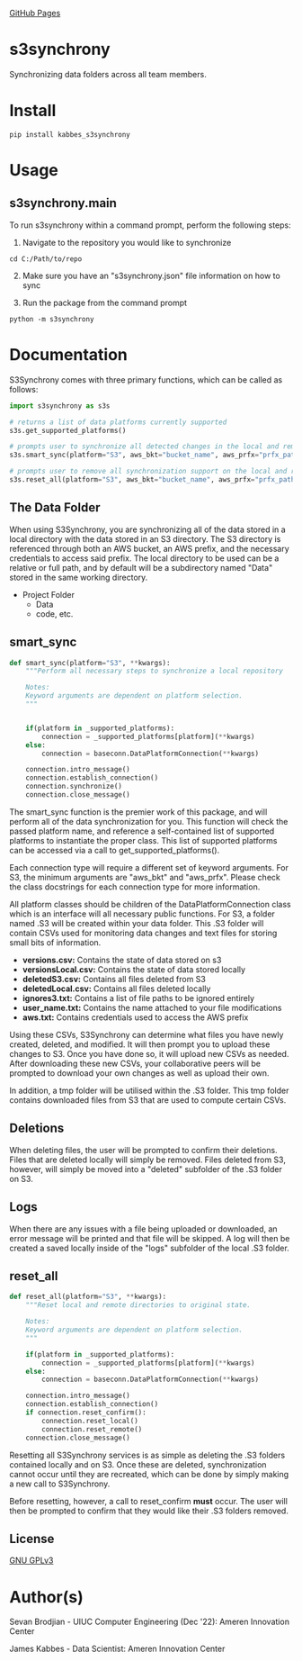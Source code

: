 [GitHub Pages](https://jameskabbes.github.io/s3synchrony/)

# s3synchrony
Synchronizing data folders across all team members.

# Install
```
pip install kabbes_s3synchrony
```

# Usage

## s3synchrony.__main__
To run s3synchrony within a command prompt, perform the following steps:

1. Navigate to the repository you would like to synchronize
```
cd C:/Path/to/repo
```

2. Make sure you have an "s3synchrony.json" file information on how to sync

3. Run the package from the command prompt
```
python -m s3synchrony
```

# Documentation

S3Synchrony comes with three primary functions, which can be called as follows:

```python
import s3synchrony as s3s

# returns a list of data platforms currently supported
s3s.get_supported_platforms()

# prompts user to synchronize all detected changes in the local and remote repositories
s3s.smart_sync(platform="S3", aws_bkt="bucket_name", aws_prfx="prfx_path")

# prompts user to remove all synchronization support on the local and remote repositories
s3s.reset_all(platform="S3", aws_bkt="bucket_name", aws_prfx="prfx_path")
```

## The Data Folder

When using S3Synchrony, you are synchronizing all of the data stored in a local directory with the data stored in an S3 directory. The S3 directory is referenced through both an AWS bucket, an AWS prefix, and the necessary credentials to access said prefix. The local directory to be used can be a relative or full path, and by default will be a subdirectory named "Data" stored in the same working directory.

- Project Folder
  - Data
  - code, etc.

## smart_sync

```python
def smart_sync(platform="S3", **kwargs):
    """Perform all necessary steps to synchronize a local repository   with a remote repo.

    Notes:
    Keyword arguments are dependent on platform selection.
    """


    if(platform in _supported_platforms):
        connection = _supported_platforms[platform](**kwargs)
    else:
        connection = baseconn.DataPlatformConnection(**kwargs)

    connection.intro_message()
    connection.establish_connection()
    connection.synchronize()
    connection.close_message()
```

The smart_sync function is the premier work of this package, and will perform all of the data synchronization for you. This function will check the passed platform name, and reference a self-contained list of supported platforms to instantiate the proper class. This list of supported platforms can be accessed via a call to get_supported_platforms().

Each connection type will require a different set of keyword arguments. For S3, the minimum arguments are "aws_bkt" and "aws_prfx". Please check the class docstrings for each connection type for more information.

All platform classes should be children of the DataPlatformConnection class which is an interface will all necessary public functions. For S3, a folder named .S3 will be created within your data folder. This .S3 folder will contain CSVs used for monitoring data changes and text files for storing small bits of information.

- **versions.csv:** Contains the state of data stored on s3
- **versionsLocal.csv:** Contains the state of data stored locally
- **deletedS3.csv:** Contains all files deleted from S3
- **deletedLocal.csv:** Contains all files deleted locally
- **ignores3.txt:** Contains a list of file paths to be ignored entirely
- **user_name.txt:** Contains the name attached to your file modifications
- **aws.txt:** Contains credentials used to access the AWS prefix

Using these CSVs, S3Synchrony can determine what files you have newly created, deleted, and modified. It will then prompt you to upload these changes to S3. Once you have done so, it will upload new CSVs as needed. After downloading these new CSVs, your collaborative peers will be prompted to download your own changes as well as upload their own.

In addition, a tmp folder will be utilised within the .S3 folder. This tmp folder contains downloaded files from S3 that are used to compute certain CSVs.

## Deletions

When deleting files, the user will be prompted to confirm their deletions. Files that are deleted locally will simply be removed. Files deleted from S3, however, will simply be moved into a "deleted" subfolder of the .S3 folder on S3.

## Logs

When there are any issues with a file being uploaded or downloaded, an error message will be printed and that file will be skipped. A log will then be created a saved locally inside of the "logs" subfolder of the local .S3 folder.

## reset_all

```python
def reset_all(platform="S3", **kwargs):
    """Reset local and remote directories to original state.

    Notes:
    Keyword arguments are dependent on platform selection.
    """

    if(platform in _supported_platforms):
        connection = _supported_platforms[platform](**kwargs)
    else:
        connection = baseconn.DataPlatformConnection(**kwargs)

    connection.intro_message()
    connection.establish_connection()
    if connection.reset_confirm():
        connection.reset_local()
        connection.reset_remote()
    connection.close_message()
```

Resetting all S3Synchrony services is as simple as deleting the .S3 folders contained locally and on S3. Once these are deleted, synchronization cannot occur until they are recreated, which can be done by simply making a new call to S3Synchrony.

Before resetting, however, a call to reset_confirm **must** occur. The user will then be prompted to confirm that they would like their .S3 folders removed.

## License
[GNU GPLv3](https://www.gnu.org/licenses/)


# Author(s)
Sevan Brodjian - UIUC Computer Engineering (Dec '22): Ameren Innovation Center

James Kabbes - Data Scientist: Ameren Innovation Center